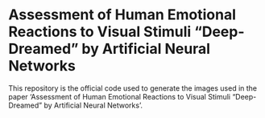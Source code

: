 # Assessment of Human Emotional Reactions to Visual Stimuli “Deep-Dreamed” by Artificial Neural Networks
This repository is the official code used to generate the images used in the paper ‘Assessment of Human Emotional Reactions to Visual Stimuli “Deep-Dreamed” by Artificial Neural Networks’.
